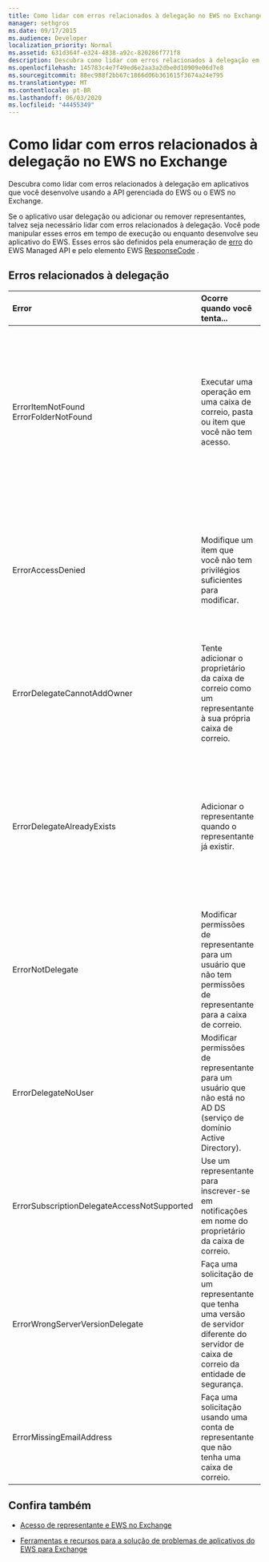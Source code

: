 ```yaml
---
title: Como lidar com erros relacionados à delegação no EWS no Exchange
manager: sethgros
ms.date: 09/17/2015
ms.audience: Developer
localization_priority: Normal
ms.assetid: 631d364f-e324-4838-a92c-820286f771f8
description: Descubra como lidar com erros relacionados à delegação em aplicativos que você desenvolve usando a API gerenciada do EWS ou o EWS no Exchange.
ms.openlocfilehash: 145783c4e7f49ed6e2aa3a2dbe0d10909e06d7e8
ms.sourcegitcommit: 88ec988f2bb67c1866d06b361615f3674a24e795
ms.translationtype: MT
ms.contentlocale: pt-BR
ms.lasthandoff: 06/03/2020
ms.locfileid: "44455349"
---
```

# <a name="handling-delegation-related-errors-in-ews-in-exchange"></a>Como lidar com erros relacionados à delegação no EWS no Exchange

Descubra como lidar com erros relacionados à delegação em aplicativos que você desenvolve usando a API gerenciada do EWS ou o EWS no Exchange.
  
Se o aplicativo usar delegação ou adicionar ou remover representantes, talvez seja necessário lidar com erros relacionados à delegação. Você pode manipular esses erros em tempo de execução ou enquanto desenvolve seu aplicativo do EWS. Esses erros são definidos pela enumeração de [erro](https://msdn.microsoft.com/library/microsoft.exchange.webservices.data.serviceerror%28v=exchg.80%29.aspx) do EWS Managed API e pelo elemento EWS [ResponseCode](https://msdn.microsoft.com/library/4b84d670-74c9-4d6d-84e7-f0a9f76f0d93%28Office.15%29.aspx) . 
  
## <a name="delegation-related-errors"></a>Erros relacionados à delegação

|**Error**|**Ocorre quando você tenta...**|**Manipulá-lo pelo …**|
|:-----|:-----|:-----|
|ErrorItemNotFound  <br/> ErrorFolderNotFound  <br/> |Executar uma operação em uma caixa de correio, pasta ou item que você não tem acesso.  <br/> |Atualizando as permissões do representante para permitir que eles acessem a pasta ou o item chamando o método da API gerenciada do EWS [UpdateDelegates](https://msdn.microsoft.com/library/microsoft.exchange.webservices.data.exchangeservice.updatedelegates%28v=exchg.80%29.aspx) ou a operação EWS do [UpdateDelegate](https://msdn.microsoft.com/library/03f618ac-ad1a-4772-9b81-c5bb0f12d6ab%28Office.15%29.aspx) e, em seguida, repetindo a solicitação.  <br/> |
|ErrorAccessDenied  <br/> |Modifique um item que você não tem privilégios suficientes para modificar.  <br/> |Atualização de suas permissões de representante chamando o método de API gerenciada do EWS **UpdateDelegate** ou a operação do EWS do **UpdateDelegate** e, em seguida, repetindo a solicitação.  <br/> |
|ErrorDelegateCannotAddOwner  <br/> |Tente adicionar o proprietário da caixa de correio como um representante à sua própria caixa de correio.  <br/> |[Adicionar um usuário diferente como um representante](how-to-add-and-remove-delegates-by-using-ews-in-exchange.md), não o proprietário da caixa de correio.  <br/> |
|ErrorDelegateAlreadyExists  <br/> |Adicionar o representante quando o representante já existir.  <br/> |Não faz nada, porque o representante já existe para o proprietário da caixa de correio. Ou, se você estiver tentando alterar as permissões de um representante existente, use o método **UpdateDelegates** ou a operação **UpdateDelegate** .  <br/> |
|ErrorNotDelegate  <br/> |Modificar permissões de representante para um usuário que não tem permissões de representante para a caixa de correio.  <br/> |[Adicionar o usuário como um representante](how-to-add-and-remove-delegates-by-using-ews-in-exchange.md) para a caixa de correio antes de tentar atualizar ou remover suas permissões.  <br/> |
|ErrorDelegateNoUser  <br/> |Modificar permissões de representante para um usuário que não está no AD DS (serviço de domínio Active Directory).  <br/> |Criar o usuário no AD DS ou corrigir as informações de representante na solicitação.  <br/> |
|ErrorSubscriptionDelegateAccessNotSupported  <br/> |Use um representante para inscrever-se em notificações em nome do proprietário da caixa de correio.  <br/> |Assinatura de notificações como o proprietário da caixa de correio.  <br/> |
|ErrorWrongServerVersionDelegate  <br/> |Faça uma solicitação de um representante que tenha uma versão de servidor diferente do servidor de caixa de correio da entidade de segurança.  <br/> |Usando um representante ou adicionando um delegado cuja caixa de correio tem a mesma versão do servidor do proprietário da caixa de correio.  <br/> |
|ErrorMissingEmailAddress  <br/> |Faça uma solicitação usando uma conta de representante que não tenha uma caixa de correio.  <br/> |Adição de uma caixa de correio à conta do representante.  <br/> |
   
## <a name="see-also"></a>Confira também


- [Acesso de representante e EWS no Exchange](delegate-access-and-ews-in-exchange.md)
    
- [Ferramentas e recursos para a solução de problemas de aplicativos do EWS para Exchange](tools-and-resources-for-troubleshooting-ews-applications-for-exchange.md)
    

